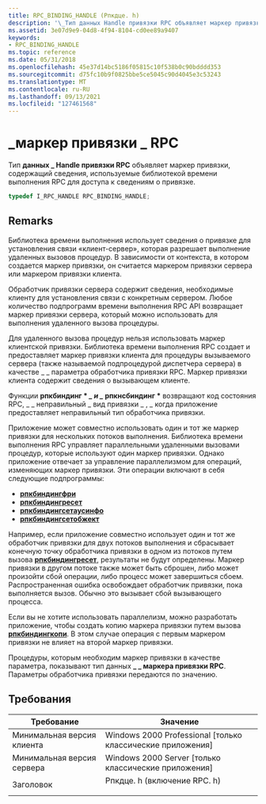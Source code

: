```yaml
---
title: RPC_BINDING_HANDLE (Рпкдце. h)
description: '\_Тип данных Handle привязки RPC объявляет маркер привязки, содержащий сведения, используемые библиотекой времени выполнения RPC для доступа к сведениям о привязке.'
ms.assetid: 3e07d9e9-04d8-4f94-8104-cd0ee89a9407
keywords:
- RPC_BINDING_HANDLE
ms.topic: reference
ms.date: 05/31/2018
ms.openlocfilehash: 45e37d14bc5186f05815c10f538b0c90bdddd353
ms.sourcegitcommit: d75fc10b9f0825bbe5ce5045c90d4045e3c53243
ms.translationtype: MT
ms.contentlocale: ru-RU
ms.lasthandoff: 09/13/2021
ms.locfileid: "127461568"
---
```

# <a name="rpc_binding_handle"></a>\_маркер привязки \_ RPC

Тип **данных \_ Handle привязки RPC** объявляет маркер привязки, содержащий сведения, используемые библиотекой времени выполнения RPC для доступа к сведениям о привязке.


```C++
typedef I_RPC_HANDLE RPC_BINDING_HANDLE;
```



## <a name="remarks"></a>Remarks

Библиотека времени выполнения использует сведения о привязке для установления связи «клиент-сервер», которая разрешает выполнение удаленных вызовов процедур. В зависимости от контекста, в котором создается маркер привязки, он считается маркером привязки сервера или маркером привязки клиента.

Обработчик привязки сервера содержит сведения, необходимые клиенту для установления связи с конкретным сервером. Любое количество подпрограмм времени выполнения RPC API возвращает маркер привязки сервера, который можно использовать для выполнения удаленного вызова процедуры.

Для удаленного вызова процедур нельзя использовать маркер клиентской привязки. Библиотека времени выполнения RPC создает и предоставляет маркер привязки клиента для процедуры вызываемого сервера (также называемой подпроцедурой диспетчера сервера) в качестве \_ \_ параметра обработчика привязки RPC. Маркер привязки клиента содержит сведения о вызывающем клиенте.

Функции **рпкбиндинг \* *_ и _* рпкнсбиндинг \*** возвращают код состояния RPC, \_ \_ неправильный \_ вид привязки \_ , \_ когда приложение предоставляет неправильный тип обработчика привязки.

Приложение может совместно использовать один и тот же маркер привязки для нескольких потоков выполнения. Библиотека времени выполнения RPC управляет параллельными удаленными вызовами процедур, которые используют один маркер привязки. Однако приложение отвечает за управление параллелизмом для операций, изменяющих маркер привязки. Эти операции включают в себя следующие подпрограммы:

-   [**рпкбиндингфри**](/windows/desktop/api/Rpcdce/nf-rpcdce-rpcbindingfree)
-   [**рпкбиндингресет**](/windows/desktop/api/Rpcdce/nf-rpcdce-rpcbindingreset)
-   [**рпкбиндингсетаусинфо**](/windows/desktop/api/Rpcdce/nf-rpcdce-rpcbindingsetauthinfo)
-   [**рпкбиндингсетобжект**](/windows/desktop/api/Rpcdce/nf-rpcdce-rpcbindingsetobject)

Например, если приложение совместно использует один и тот же обработчик привязки для двух потоков выполнения и сбрасывает конечную точку обработчика привязки в одном из потоков путем вызова [**рпкбиндингресет**](/windows/desktop/api/Rpcdce/nf-rpcdce-rpcbindingreset), результаты не будут определены. Маркер привязки в другом потоке также может быть сброшен, либо может произойти сбой операции, либо процесс может завершиться сбоем. Распространенная ошибка освобождает обработчик привязки, пока выполняется вызов. Обычно это вызывает сбой вызывающего процесса.

Если вы не хотите использовать параллелизм, можно разработать приложение, чтобы создать копию маркера привязки путем вызова [**рпкбиндингкопи**](/windows/desktop/api/Rpcdce/nf-rpcdce-rpcbindingcopy). В этом случае операция с первым маркером привязки не влияет на второй маркер привязки.

Процедуры, которым необходим маркер привязки в качестве параметра, показывают тип данных **\_ \_ маркера привязки RPC**. Параметры обработчика привязки передаются по значению.

## <a name="requirements"></a>Требования



| Требование | Значение |
|-------------------------------------|-----------------------------------------------------------------------------------------------------|
| Минимальная версия клиента<br/> | Windows 2000 Professional \[только классические приложения\]<br/>                                          |
| Минимальная версия сервера<br/> | Windows 2000 Server \[только классические приложения\]<br/>                                                |
| Заголовок<br/>                   | <dl> <dt>Рпкдце. h (включение RPC. h)</dt> </dl> |



 

 





